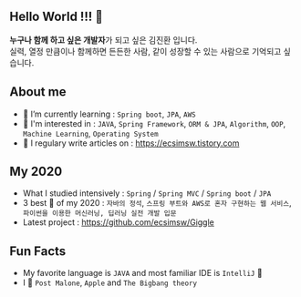 ## Hello World !!! 👋 

**누구나 함께 하고 싶은 개발자**가 되고 싶은 김진환 입니다.
<br/>실력, 열정 만큼이나 함께하면 든든한 사람, 같이 성장할 수 있는 사람으로 기억되고 싶습니다.

## About me

 - 🌱 I’m currently learning : `Spring boot`, `JPA`, `AWS`
 - 🤔 I'm interested in : `JAVA`, `Spring Framework`, `ORM & JPA`, `Algorithm`, `OOP`, `Machine Learning`, `Operating System`
 - 📝 I regulary write articles on : https://ecsimsw.tistory.com
 
## My 2020
 
 - What I studied intensively : `Spring` / `Spring MVC` / `Spring boot` / `JPA`
 - 3 best 📖 of my 2020 : `자바의 정석`, `스프링 부트와 AWS로 혼자 구현하는 웹 서비스`, `파이썬을 이용한 머신러닝, 딥러닝 실전 개발 입문`
 - Latest project : https://github.com/ecsimsw/Giggle 
 
## Fun Facts
 - My favorite language is `JAVA` and most familiar IDE is `IntelliJ` 📌
 - I 💛 `Post Malone`, `Apple` and `The Bigbang theory`


<!--
**ecsimsw/ecsimsw** is a ✨ _special_ ✨ repository because its `README.md` (this file) appears on your GitHub profile.

Here are some ideas to get you started:

- 🔭 I’m currently working on ...
- 🌱 I’m currently learning ...
- 👯 I’m looking to collaborate on ...
- 🤔 I’m looking for help with ...
- 💬 Ask me about ...
- 📫 How to reach me: ...
- 😄 Pronouns: ...
- ⚡ Fun fact: ...
-->

